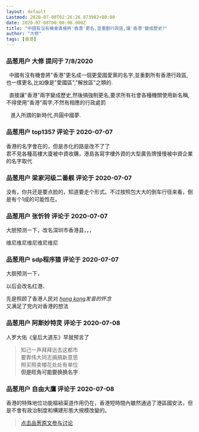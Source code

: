 ```yaml
---
layout: default
Lastmod: 2020-07-08T02:26:26.873982+00:00
date: 2020-07-08T00:00:00.000Z
title: "中國有沒有機會直接將'香港'更名,並重劃行政區,讓'香港'變成歷史?"
author: "大修"
tags: [香港]
---
```



### 品葱用户 **大修** 提问于 7/8/2020
    
  中國有沒有機會將"香港"更名成一個更愛國愛黨的名字,並重劃所有香港行政區,也一樣更名,比如像是"愛國區","解放區"之類的.  
  
  直接讓"香港"兩字變成歷史,然後搞強制更名,要求所有社會各種機關使用新名稱,不得使用"香港"兩字,不然有相應的行政處罰  
  
   進入所謂的新時代,共圓中國夢.
    
                

### 品葱用户 **top1357** 评论于 2020-07-07
        
香港的名字會在的，但是赤化的路是改不了了  
君不見各種高樓大廈被中資收購，港島各寫字樓外資的大型廣告牌慢慢被中資企業的名字取代
        
                

### 品葱用户 **梁家河级二番舰** 评论于 2020-07-07
        
没有，你共还是要点脸的，知道要走个形式。不过按照包大大的倒车行径来看，倒是有个1成的可能性在。
        
                

### 品葱用户 **张忻铃** 评论于 2020-07-07
        
大胆预测一下，改名深圳市香港县，，，  
  
维尼维尼维尼维尼维尼
        
                

### 品葱用户 **sdp程序猿** 评论于 2020-07-07
        
大胆预测一下，  
  
以后会改名红港、  
  
先是照顾了香港人民对 _[hong kong]( "https://www.google.com/search?safe=strict&client=aff-cs-360se&hs=OiT&sxsrf=ALeKk02yn-DqtPsdRD9wwLIODC4do9ZmWw:1594118197872&q=hong+kong&spell=1&sa=X&ved=2ahUKEwiU3qeH-brqAhXGEqYKHfE1ClMQBSgAegQIGBAq")发音的怀念_  
又满足了党内对香港的想法
        
                

### 品葱用户 **阿斯妙特灵** 评论于 2020-07-08
        
人罗大佑《皇后大道东》早就预言了  
  

> 知己一声拜拜远去这都市  
> 要靠伟大同志搞搞新意思  
> 照买照卖楼花处处有单位  
> **但是旺角可能要换换名字**
        
                

### 品葱用户 **自由大鷹** 评论于 2020-07-08
        
香港的特殊地位功能樞紐渠道作用仍在，香港短時間內雖然通過了港區國安法，但是不會有政治制度和構建形態大規模改變的。
        
                





> [点击品葱原文参与讨论](https://pincong.rocks/question/28199)

